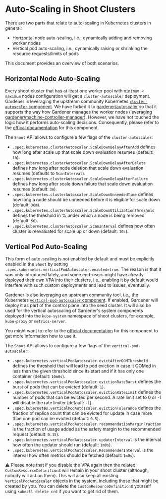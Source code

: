 # Auto-Scaling in Shoot Clusters

There are two parts that relate to auto-scaling in Kubernetes clusters in general:

* Horizontal node auto-scaling, i.e., dynamically adding and removing worker nodes
* Vertical pod auto-scaling, i.e., dynamically raising or shrinking the resource requests/limits of pods

This document provides an overview of both scenarios.

## Horizontal Node Auto-Scaling

Every shoot cluster that has at least one worker pool with `minimum < maximum` nodes configuration will get a `cluster-autoscaler` deployment.
Gardener is leveraging the upstream community Kubernetes [`cluster-autoscaler` component](https://github.com/kubernetes/autoscaler/tree/master/cluster-autoscaler).
We have forked it to [gardener/autoscaler](https://github.com/gardener/autoscaler/) so that it supports the way how Gardener manages the worker nodes (leveraging [gardener/machine-controller-manager](https://github.com/gardener/machine-controller-manager)).
However, we have not touched the logic how it performs auto-scaling decisions.
Consequently, please refer to the [offical documentation](https://github.com/kubernetes/autoscaler/tree/master/cluster-autoscaler#faqdocumentation) for this component.

The `Shoot` API allows to configure a few flags of the `cluster-autoscaler`:
* `.spec.kubernetes.clusterAutoscaler.ScaleDownDelayAfterAdd` defines how long after scale up that scale down evaluation resumes (default: `1h`).
* `.spec.kubernetes.clusterAutoscaler.ScaleDownDelayAfterDelete` defines how long after node deletion that scale down evaluation resumes (defaults to `ScanInterval`).
* `.spec.kubernetes.clusterAutoscaler.ScaleDownDelayAfterFailure` defines how long after scale down failure that scale down evaluation resumes (default: `3m`).
* `.spec.kubernetes.clusterAutoscaler.ScaleDownUnneededTime` defines how long a node should be unneeded before it is eligible for scale down (default: `30m`).
* `.spec.kubernetes.clusterAutoscaler.ScaleDownUtilizationThreshold` defines the threshold in % under which a node is being removed (default: `50`).
* `.spec.kubernetes.clusterAutoscaler.ScanInterval` defines how often cluster is reevaluated for scale up or down (default: `10s`). 

## Vertical Pod Auto-Scaling

This form of auto-scaling is not enabled by default and must be explicitly enabled in the `Shoot` by setting `.spec.kubernetes.verticalPodAutoscaler.enabled=true`.
The reason is that it was only introduced lately, and some end-users might have already deployed their own VPA into their clusters, i.e., enabling it by default would interfere with such custom deployments and lead to issues, eventually.

Gardener is also leveraging an upstream community tool, i.e., the Kubernetes [`vertical-pod-autoscaler` component](https://github.com/kubernetes/autoscaler/tree/master/vertical-pod-autoscaler).
If enabled, Gardener will deploy it as part of the control plane into the seed cluster.
It will also be used for the vertical autoscaling of Gardener's system components deployed into the `kube-system` namespace of shoot clusters, for example, `kube-proxy` or `metrics-server`.

You might want to refer to the [official documentation](https://github.com/kubernetes/autoscaler/blob/master/vertical-pod-autoscaler/README.md) for this component to get more information how to use it.

The `Shoot` API allows to configure a few flags of the `vertical-pod-autoscaler`:

* `.spec.kubernetes.verticalPodAutoscaler.evictAfterOOMThreshold` defines the threshold that will lead to pod eviction in case it OOMed in less than the given threshold since its start and if it has only one container (default: `10m0s`).
* `.spec.kubernetes.verticalPodAutoscaler.evictionRateBurst` defines the burst of pods that can be evicted (default: `1`).
* `.spec.kubernetes.verticalPodAutoscaler.evictionRateLimit` defines the number of pods that can be evicted per second. A rate limit set to 0 or -1 will disable the rate limiter (default: `-1`).
* `.spec.kubernetes.verticalPodAutoscaler.evictionTolerance` defines the fraction of replica count that can be evicted for update in case more than one pod can be evicted (default: `0.5`).
* `.spec.kubernetes.verticalPodAutoscaler.recommendationMarginFraction` is the fraction of usage added as the safety margin to the recommended request (default: `0.15`).
* `.spec.kubernetes.verticalPodAutoscaler.updaterInterval` is the interval how often the updater should run (default: `1m0s`).
* `.spec.kubernetes.verticalPodAutoscaler.RecommenderInterval` is the interval how often metrics should be fetched (default: `1m0s`).

⚠️ Please note that if you disable the VPA again then the related `CustomResourceDefinition`s will remain in your shoot cluster (although, nobody will act on them).
This will also keep all existing `VerticalPodAutoscaler` objects in the system, including those that might be created by you. You can delete the `CustomResourceDefinition`s yourself using `kubectl delete crd` if you want to get rid of them.
